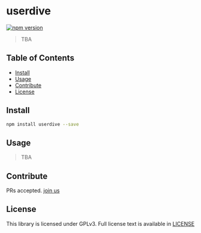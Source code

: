 # userdive

[![npm version](https://badge.fury.io/js/userdive.svg)](https://www.npmjs.com/package/userdive)

> TBA

## Table of Contents

*   [Install](#install)
*   [Usage](#usage)
*   [Contribute](#contribute)
*   [License](#license)

## Install

```sh
npm install userdive --save
```

## Usage

> TBA

## Contribute

PRs accepted. [join us](https://www.wantedly.com/companies/uncovertruth/projects)

## License

This library is licensed under GPLv3. Full license text is available in [LICENSE](https://github.com/userdive/userdive.js/blob/master/LICENSE)

